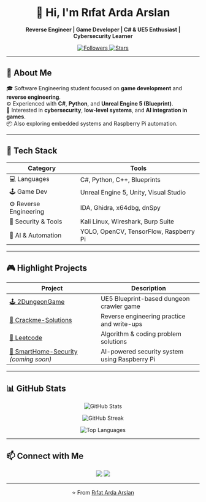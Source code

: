 <h1 align="center">👋 Hi, I'm Rıfat Arda Arslan</h1>

<p align="center">
  <b>Reverse Engineer | Game Developer | C# & UE5 Enthusiast | Cybersecurity Learner</b>
</p>

<p align="center">
  <a href="https://github.com/rifatardarslan?tab=followers">
    <img src="https://img.shields.io/github/followers/rifatardarslan?style=social" alt="Followers"/>
  </a>
  <a href="https://github.com/rifatardarslan">
    <img src="https://img.shields.io/github/stars/rifatardarslan?style=social" alt="Stars"/>
  </a>
</p>

---

## 🧠 About Me
🎓 Software Engineering student focused on **game development** and **reverse engineering**.  
⚙️ Experienced with **C#**, **Python**, and **Unreal Engine 5 (Blueprint)**.  
🔐 Interested in **cybersecurity**, **low-level systems**, and **AI integration in games**.  
📦 Also exploring embedded systems and Raspberry Pi automation.

---

## 🧰 Tech Stack
| Category | Tools |
|-----------|--------|
| 💻 Languages | C#, Python, C++, Blueprints |
| 🕹️ Game Dev | Unreal Engine 5, Unity, Visual Studio |
| ⚙️ Reverse Engineering | IDA, Ghidra, x64dbg, dnSpy |
| 🔐 Security & Tools | Kali Linux, Wireshark, Burp Suite |
| 🧠 AI & Automation | YOLO, OpenCV, TensorFlow, Raspberry Pi |

---

## 🎮 Highlight Projects
| Project | Description |
|----------|-------------|
| [🕹️ 2DungeonGame](https://github.com/rifatardarslan/2DungeonGame) | UE5 Blueprint-based dungeon crawler game |
| [🧩 Crackme-Solutions](https://github.com/rifatardarslan/Crackme-Solutions) | Reverse engineering practice and write-ups |
| [📘 Leetcode](https://github.com/rifatardarslan/Leetcode) | Algorithm & coding problem solutions |
| [🤖 SmartHome-Security](#) *(coming soon)* | AI-powered security system using Raspberry Pi |

---

## 📊 GitHub Stats
<p align="center">
  <img src="https://github-readme-stats.vercel.app/api?username=rifatardarslan&show_icons=true&theme=radical" alt="GitHub Stats"/>
</p>

<p align="center">
  <img src="https://github-readme-streak-stats.herokuapp.com/?user=rifatardarslan&theme=radical" alt="GitHub Streak"/>
</p>

<p align="center">
  <img src="https://github-readme-stats.vercel.app/api/top-langs/?username=rifatardarslan&layout=compact&theme=radical" alt="Top Languages"/>
</p>

---

## 📫 Connect with Me
<p align="center">
  <a href="mailto:example@email.com"><img src="https://img.shields.io/badge/Email-Contact-blue?style=for-the-badge&logo=gmail"></a>
  <a href="https://www.linkedin.com/"><img src="https://img.shields.io/badge/LinkedIn-Profile-blue?style=for-the-badge&logo=linkedin"></a>
</p>

---

<p align="center">⭐️ From <a href="https://github.com/rifatardarslan">Rıfat Arda Arslan</a></p>
